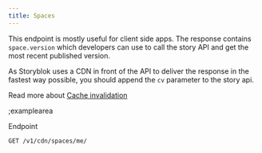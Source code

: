 ```yaml
---
title: Spaces
---
```


This endpoint is mostly useful for client side apps. The response contains `space.version` which developers can use to call the story API and get the most recent published version.

As Storyblok uses a CDN in front of the API to deliver the response in the fastest way possible, you should append the `cv` parameter to the story api.

Read more about [Cache invalidation](#topics/cache-invalidation)

;examplearea

Endpoint

```bash
GET /v1/cdn/spaces/me/
```
